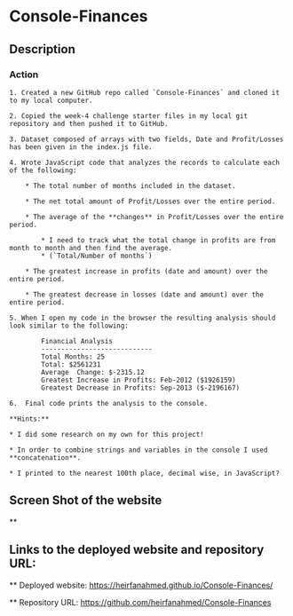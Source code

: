 # Console-Finances

## Description

### Action

    1. Created a new GitHub repo called `Console-Finances` and cloned it to my local computer.

    2. Copied the week-4 challenge starter files in my local git repository and then pushed it to GitHub.

    3. Dataset composed of arrays with two fields, Date and Profit/Losses has been given in the index.js file.

    4. Wrote JavaScript code that analyzes the records to calculate each of the following:

        * The total number of months included in the dataset.

        * The net total amount of Profit/Losses over the entire period.

        * The average of the **changes** in Profit/Losses over the entire period.
  
            * I need to track what the total change in profits are from month to month and then find the average.
            * (`Total/Number of months`)

        * The greatest increase in profits (date and amount) over the entire period.

        * The greatest decrease in losses (date and amount) over the entire period.

    5. When I open my code in the browser the resulting analysis should look similar to the following:
            
            Financial Analysis
            ----------------------------
            Total Months: 25
            Total: $2561231
            Average  Change: $-2315.12
            Greatest Increase in Profits: Feb-2012 ($1926159)
            Greatest Decrease in Profits: Sep-2013 ($-2196167)

    6.  Final code prints the analysis to the console.

    **Hints:**

    * I did some research on my own for this project!

    * In order to combine strings and variables in the console I used **concatenation**.

    * I printed to the nearest 100th place, decimal wise, in JavaScript?


## Screen Shot of the website
** 

## Links to the deployed website and repository URL:
** Deployed website:
https://heirfanahmed.github.io/Console-Finances/
    
** Repository URL:
    https://github.com/heirfanahmed/Console-Finances
